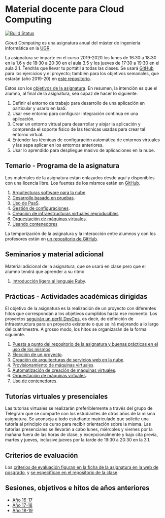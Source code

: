 Material docente para Cloud Computing
==

[![Build Status](https://travis-ci.org/JJ/CC.svg?branch=master)](https://travis-ci.org/JJ/CC)

*Cloud Computing* es una asignatura anual del máster de ingeniería informática en la [UGR][ugr-website].

La asignatura se imparte en el curso 2019-2020 los lunes de 16:30 a
18:30 en la 1.6 y de 18:30 a
20:30 en el aula 3.5 y los jueves de 17:30 a 19:30 en el
aula 2.1. Tendrás que llevar tu portátil a todas las clases. Se usará [GitHub][github-website] para los ejercicios y
el proyecto; también para los objetivos semanales, que estarán (año
2019-20) en [este repositorio][cc-course-repo].

Estos son los [objetivos de la asignatura](documentos/objetivos.md). En resumen, la intención es que el alumno, al final de la asignatura, sea capaz de hacer lo siguiente:

1. Definir el entorno de trabajo para desarrollo de una aplicación en particular y usarlo en IaaS.
2. Usar ese entorno para configurar integración continua en una aplicación.
3. Crear un entorno virtual para desarrollar y alojar la aplicación y comprenda el soporte físico de las técnicas usadas para crear tal entorno virtual.
4. Entender las técnicas de configuración automática de entornos virtuales y las sepa aplicar en los entornos anteriores.
5. Usar lo aprendido para despliegue masivo de aplicaciones en la nube.

[ugr-website]: https://www.ugr.es
[github-website]: https://github.com
[cc-course-repo]: https://github.com/JJ/CC-19-20/

Temario - Programa de la asignatura
------------------------------------------------------

Los materiales de la asignatura están enlazados desde aquí y
disponibles con una licencia libre. Los fuentes de los mismos están en
[GitHub][cc-general-repo].

1. [Arquitecturas software para la nube](documentos/temas/Arquitecturas_para_la_nube.md).
2. [Desarrollo basado en pruebas](/documentos/temas/Desarrollo_basado_en_pruebas).
3. [Uso de PaaS](documentos/temas/PaaS.md).
4. [Gestión de configuraciones](documentos/temas/Provision.md).
5. [Creación de infraestructuras virtuales reproducibles](documentos/temas/Automatizando_cloud.md)
6. [Orquestación de máquinas virtuales](documentos/temas/Orquestacion.md).
7. [Usando contenedores](documentos/temas/Contenedores.md)

La temporización de la asignatura y la interacción entre alumnos y con los profesores están en [un repositorio de GitHub][cc-course-repo].

[cc-general-repo]: http://github.com/JJ/CC

Seminarios y material adicional
---------------

Material adicional de la asignatura, que se usará en clase pero que el
alumno tendrá que aprender a su ritmo

1. [Introducción ligera al lenguaje Ruby](documentos/seminarios/ruby.md).

Prácticas - Actividades académicas dirigidas
-------------

El objetivo de la asignatura es la realización de un proyecto con
diferentes hitos que correspondan a los objetivos cumplidos hasta ese
momento. Los
proyectos [seguirán un perfil DevOps](documentos/proyecto/README.md),
es decir, de definición de infraestructura para un proyecto existente
o que se irá mejorando a lo largo del cuatrimestre. A grosso modo, los
hitos se organizarán de la forma siguiente.

1. [Puesta a punto del repositorio de la asignatura y buenas prácticas en el uso de los mismos](documentos/proyecto/0.Repositorio.md).
2. [Elección de un proyecto](documentos/proyecto/1.Infraestructura.md).
3. [Creación de arquitecturas de servicios web en la nube](documentos/proyecto/2.Paas.md).
4. [Provisionamiento de máquinas virtuales](documentos/proyecto/3.Provisionamiento.md).
5. [Automatización de creación de máquinas virtuales](documentos/proyecto/4.nube-CLI.md).
6. [Orquestación de máquinas virtuales](documents/proyecto/5.Orquestacion.md).
7. [Uso de contenedores](documentos/proyecto/6.Docker.md).

Tutorías virtuales y presenciales
----

Las tutorías virtuales se realizarán preferiblemente a través del
grupo de Telegram que se comparte con los estudiantes de otros años de
la misma asignatura. Se aconseja a todo estudiante matriculado que
solicite una tutoría al principio de curso para recibir orientación
sobre la misma. Las tutorías presenciales se llevarán a cabo lunes,
miércoles y viernes por la mañana fuera de las horas de clase, y
excepcionalmente y bajo cita previa, martes y jueves, inclusive jueves
por la tarde de 19:30 a 20:30 en la 3.1.

Criterios de evaluación
---

Los [criterios de evaluación figuran en la ficha de la asignatura en la web de posgrado][guia-docente], y [se especifican en el repositorio de la clase][evaluacion].

[guia-docente]: https://masteres.ugr.es/ing-informatica/pages/info_academica/guias/curso_actual/1semestre/gd_mii_cloud_comp_fi_201718firmada/!
[evaluacion]: https://github.com/JJ/CC-19-20/blob/master/Metodolog%C3%ADa_y_criterios_de_evaluaci%C3%B3n.md

Sesiones, objetivos e hitos de años anteriores
---

* [Año 16-17](https://github.com/JJ/CC16-17)
* [Año 17-18](https://github.com/JJ/CC-17-18)
* [Año 18-19](https://github.com/JJ/CC-18-19)
